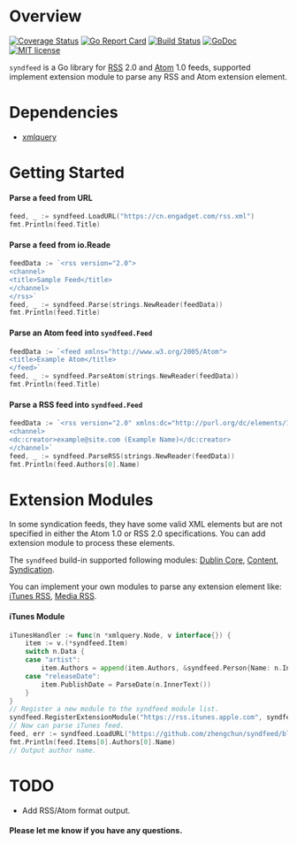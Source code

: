 Overview 
===
[![Coverage Status](https://coveralls.io/repos/github/zhengchun/syndfeed/badge.svg?branch=master)](https://coveralls.io/github/zhengchun/syndfeed?branch=master)
[![Go Report Card](https://goreportcard.com/badge/github.com/zhengchun/syndfeed)](https://goreportcard.com/report/github.com/zhengchun/syndfeed)
[![Build Status](https://travis-ci.org/zhengchun/syndfeed.svg?branch=master)](https://travis-ci.org/zhengchun/syndfeed)
[![GoDoc](https://godoc.org/github.com/zhengchun/syndfeed?status.svg)](https://godoc.org/github.com/zhengchun/syndfeed)
[![MIT license](https://img.shields.io/badge/License-MIT-blue.svg)](https://lbesson.mit-license.org/)

`syndfeed` is a Go library for [RSS](https://en.wikipedia.org/wiki/RSS) 2.0 and [Atom](https://en.wikipedia.org/wiki/Atom_(standard)) 1.0 feeds, supported implement extension module to parse any RSS and Atom extension element.

Dependencies
===
- [xmlquery](https://github.com/antchfx/xmlquery)

Getting Started
===

#### Parse a feed from URL

```go
feed, _ := syndfeed.LoadURL("https://cn.engadget.com/rss.xml")
fmt.Println(feed.Title)
```

#### Parse a feed from io.Reade

```go
feedData := `<rss version="2.0">
<channel>
<title>Sample Feed</title>
</channel>
</rss>`
feed, _ := syndfeed.Parse(strings.NewReader(feedData))
fmt.Println(feed.Title)
```

#### Parse an Atom feed into `syndfeed.Feed`

```go
feedData := `<feed xmlns="http://www.w3.org/2005/Atom">
<title>Example Atom</title>
</feed>`
feed, _ := syndfeed.ParseAtom(strings.NewReader(feedData))
fmt.Println(feed.Title)
```

#### Parse a RSS feed into `syndfeed.Feed`

```go
feedData := `<rss version="2.0" xmlns:dc="http://purl.org/dc/elements/1.1/">
<channel>
<dc:creator>example@site.com (Example Name)</dc:creator>
</channel>`
feed, _ := syndfeed.ParseRSS(strings.NewReader(feedData))
fmt.Println(feed.Authors[0].Name)
```

Extension Modules
===

In some syndication feeds, they have some valid XML elements but are not specified in either the Atom 1.0 or RSS 2.0 specifications. You can add extension module to process these elements.

The `syndfeed` build-in supported following modules: [Dublin Core](http://web.resource.org/rss/1.0/modules/dc/), [Content](http://web.resource.org/rss/1.0/modules/content/), [Syndication](http://web.resource.org/rss/1.0/modules/syndication/). 

You can implement your own modules to parse any extension element like: [iTunes RSS](https://rss.itunes.apple.com/en-us), [Media RSS](http://www.rssboard.org/media-rss).

#### iTunes Module

```go
iTunesHandler := func(n *xmlquery.Node, v interface{}) {
    item := v.(*syndfeed.Item)
    switch n.Data {
    case "artist":
        item.Authors = append(item.Authors, &syndfeed.Person{Name: n.InnerText()})
    case "releaseDate":
		item.PublishDate = ParseDate(n.InnerText())
    }
}
// Register a new module to the syndfeed module list.
syndfeed.RegisterExtensionModule("https://rss.itunes.apple.com", syndfeed.ModuleHandlerFunc(iTunesHandler))
// Now can parse iTunes feed. 
feed, err := syndfeed.LoadURL("https://github.com/zhengchun/syndfeed/blob/master/_samples/itunes.atom")
fmt.Println(feed.Items[0].Authors[0].Name)
// Output author name.
```

TODO
===

- Add RSS/Atom format output.

#### Please let me know if you have any questions.
